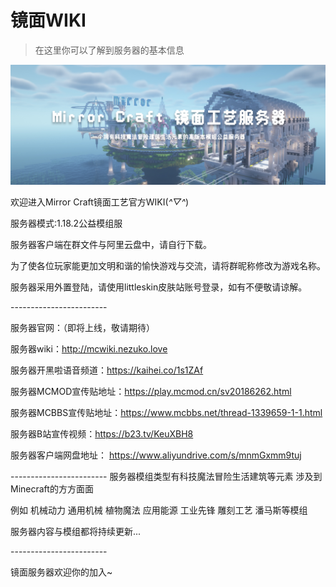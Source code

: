 # 镜面WIKI

> 在这里你可以了解到服务器的基本信息

![](images/bg.jpg)

欢迎进入Mirror Craft镜面工艺官方WIKI(*^▽^*)

服务器模式:1.18.2公益模组服

服务器客户端在群文件与阿里云盘中，请自行下载。

为了使各位玩家能更加文明和谐的愉快游戏与交流，请将群昵称修改为游戏名称。

服务器采用外置登陆，请使用littleskin皮肤站账号登录，如有不便敬请谅解。

\------------------------

服务器官网：（即将上线，敬请期待）

服务器wiki：http://mcwiki.nezuko.love

服务器开黑啦语音频道：https://kaihei.co/1s1ZAf

服务器MCMOD宣传贴地址：https://play.mcmod.cn/sv20186262.html

服务器MCBBS宣传贴地址：https://www.mcbbs.net/thread-1339659-1-1.html

服务器B站宣传视频：https://b23.tv/KeuXBH8

服务器客户端网盘地址： https://www.aliyundrive.com/s/mnmGxmm9tuj

\------------------------
服务器模组类型有科技魔法冒险生活建筑等元素 涉及到Minecraft的方方面面

例如 机械动力 通用机械 植物魔法 应用能源 工业先锋 雕刻工艺 潘马斯等模组

服务器内容与模组都将持续更新...

\------------------------

镜面服务器欢迎你的加入~